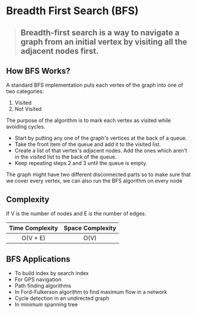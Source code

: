 # Breadth First Search (BFS)

> ## Breadth-first search is a way to navigate a graph from an initial vertex by visiting all the adjacent nodes first.

## How BFS Works?

A standard BFS implementation puts each vertex of the graph into one of two categories:

1. Visited
2. Not Visited

The purpose of the algorithm is to mark each vertex as visited while avoiding cycles.

- Start by putting any one of the graph's vertices at the back of a queue.
- Take the front item of the queue and add it to the visited list.
- Create a list of that vertex's adjacent nodes. Add the ones which aren't in the visited list to the back of the queue.
- Keep repeating steps 2 and 3 until the queue is empty.

The graph might have two different disconnected parts so to make sure that we cover every vertex, we can also run the BFS algorithm on every node

## Complexity

If V is the number of nodes and E is the number of edges.

| Time Complexity | Space Complexity |
| :-------------: | :--------------: |
|    O(V + E)     |       O(V)       |

## BFS Applications

- To build index by search index
- For GPS navigation
- Path finding algorithms
- In Ford-Fulkerson algorithm to find maximum flow in a network
- Cycle detection in an undirected graph
- In minimum spanning tree

